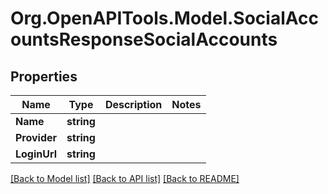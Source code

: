 
# Org.OpenAPITools.Model.SocialAccountsResponseSocialAccounts

## Properties

Name | Type | Description | Notes
------------ | ------------- | ------------- | -------------
**Name** | **string** |  | 
**Provider** | **string** |  | 
**LoginUrl** | **string** |  | 

[[Back to Model list]](../README.md#documentation-for-models)
[[Back to API list]](../README.md#documentation-for-api-endpoints)
[[Back to README]](../README.md)

